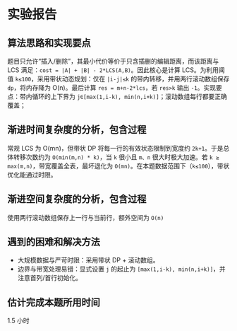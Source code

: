 # 实验报告

## 算法思路和实现要点

题目只允许“插入/删除”，其最小代价等价于只含插删的编辑距离，而该距离与 LCS 满足：`cost = |A| + |B| - 2*LCS(A,B)`。因此核心是计算 LCS。为利用阈值 `k≤100`，采用带状动态规划：仅在 `|i-j|≤k` 的带内转移，并用两行滚动数组保存 `dp`，将内存降为 O(n)。最后计算 `res = m+n-2*lcs`，若 `res>k` 输出 `-1`。实现要点：带内循环的上下界为 `j∈[max(1,i-k), min(n,i+k)]`；滚动数组每行都要正确覆盖；

## 渐进时间复杂度的分析，包含过程

常规 LCS 为 O(mn)，但带状 DP 将每一行的有效状态限制到宽度约 `2k+1`。于是总体转移次数约为 `O(min(m,n) * k)`，当 `k` 很小且 `m、n` 很大时极大加速。若 `k ≥ max(m,n)`，带宽覆盖全表，最坏退化为 `O(mn)`。在本题数据范围下（`k≤100`），带状优化能通过时限。

## 渐进空间复杂度的分析，包含过程

使用两行滚动数组保存上一行与当前行，额外空间为 `O(n)`

## 遇到的困难和解决方法

* 大规模数据与严苛时限：采用带状 DP + 滚动数组。
* 边界与带宽处理易错：显式设置 `j` 的起止为 `[max(1,i-k), min(n,i+k)]`，并注意首列/首行初始化。

## 估计完成本题所用时间

1.5 小时










